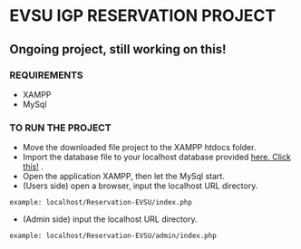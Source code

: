 # EVSU IGP RESERVATION PROJECT
## Ongoing project, still working on this!

### REQUIREMENTS
- XAMPP
- MySql

### TO RUN THE PROJECT
- Move the downloaded file project to the XAMPP htdocs folder.
- Import the database file to your localhost database provided [here. Click this!](https://github.com/Kaelx/Reservation-EVSU/blob/main/database/webphp.sql) .
- Open the application XAMPP, then let the MySql start.
- (Users side) open a browser, input the localhost URL directory. 
``` 
example: localhost/Reservation-EVSU/index.php
```
- (Admin side) input the localhost URL directory. 
``` 
example: localhost/Reservation-EVSU/admin/index.php
```